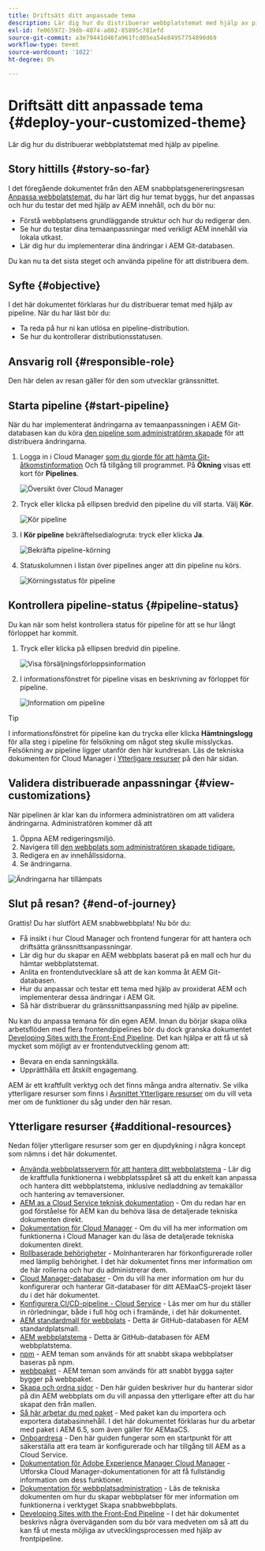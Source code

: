 ```yaml
---
title: Driftsätt ditt anpassade tema
description: Lär dig hur du distribuerar webbplatstemat med hjälp av pipeline.
exl-id: fe065972-39db-4074-a802-85895c701efd
source-git-commit: a3e79441d46fa961fcd05ea54e84957754890d69
workflow-type: tm+mt
source-wordcount: '1022'
ht-degree: 0%

---
```


# Driftsätt ditt anpassade tema {#deploy-your-customized-theme}

Lär dig hur du distribuerar webbplatstemat med hjälp av pipeline.

## Story hittills {#story-so-far}

I det föregående dokumentet från den AEM snabbplatsgenereringsresan [Anpassa webbplatstemat,](customize-theme.md) du har lärt dig hur temat byggs, hur det anpassas och hur du testar det med hjälp av AEM innehåll, och du bör nu:

* Förstå webbplatsens grundläggande struktur och hur du redigerar den.
* Se hur du testar dina temaanpassningar med verkligt AEM innehåll via lokala utkast.
* Lär dig hur du implementerar dina ändringar i AEM Git-databasen.

Du kan nu ta det sista steget och använda pipeline för att distribuera dem.

## Syfte {#objective}

I det här dokumentet förklaras hur du distribuerar temat med hjälp av pipeline. När du har läst bör du:

* Ta reda på hur ni kan utlösa en pipeline-distribution.
* Se hur du kontrollerar distributionsstatusen.

## Ansvarig roll {#responsible-role}

Den här delen av resan gäller för den som utvecklar gränssnittet.

## Starta pipeline {#start-pipeline}

När du har implementerat ändringarna av temaanpassningen i AEM Git-databasen kan du köra [den pipeline som administratören skapade](pipeline-setup.md) för att distribuera ändringarna.

1. Logga in i Cloud Manager [som du gjorde för att hämta Git-åtkomstinformation](retrieve-access.md) Och få tillgång till programmet. På **Ökning** visas ett kort för **Pipelines**.

   ![Översikt över Cloud Manager](assets/cloud-manager-overview.png)

1. Tryck eller klicka på ellipsen bredvid den pipeline du vill starta. Välj **Kör**.

   ![Kör pipeline](assets/run-pipeline.png)

1. I **Kör pipeline** bekräftelsedialogruta: tryck eller klicka **Ja**.

   ![Bekräfta pipeline-körning](assets/pipeline-confirm.png)

1. Statuskolumnen i listan över pipelines anger att din pipeline nu körs.

   ![Körningsstatus för pipeline](assets/pipeline-running.png)

## Kontrollera pipeline-status {#pipeline-status}

Du kan när som helst kontrollera status för pipeline för att se hur långt förloppet har kommit.

1. Tryck eller klicka på ellipsen bredvid din pipeline.

   ![Visa försäljningsförloppsinformation](assets/view-pipeline-details.png)

1. I informationsfönstret för pipeline visas en beskrivning av förloppet för pipeline.

   ![Information om pipeline](assets/pipeline-details.png)

>[!TIP]
>
>I informationsfönstret för pipeline kan du trycka eller klicka **Hämtningslogg** för alla steg i pipeline för felsökning om något steg skulle misslyckas. Felsökning av pipeline ligger utanför den här kundresan. Läs de tekniska dokumenten för Cloud Manager i [Ytterligare resurser](#additional-resources) på den här sidan.

## Validera distribuerade anpassningar {#view-customizations}

När pipelinen är klar kan du informera administratören om att validera ändringarna. Administratören kommer då att

1. Öppna AEM redigeringsmiljö.
1. Navigera till [den webbplats som administratören skapade tidigare.](create-site.md)
1. Redigera en av innehållssidorna.
1. Se ändringarna.

![Ändringarna har tillämpats](assets/changes-applied.png)

## Slut på resan? {#end-of-journey}

Grattis! Du har slutfört AEM snabbwebbplats! Nu bör du:

* Få insikt i hur Cloud Manager och frontend fungerar för att hantera och driftsätta gränssnittsanpassningar.
* Lär dig hur du skapar en AEM webbplats baserat på en mall och hur du hämtar webbplatstemat.
* Anlita en frontendutvecklare så att de kan komma åt AEM Git-databasen.
* Hur du anpassar och testar ett tema med hjälp av proxiderat AEM och implementerar dessa ändringar i AEM Git.
* Så här distribuerar du gränssnittsanpassning med hjälp av pipeline.

Nu kan du anpassa temana för din egen AEM. Innan du börjar skapa olika arbetsflöden med flera frontendpipelines bör du dock granska dokumentet [Developing Sites with the Front-End Pipeline](/help/implementing/developing/introduction/developing-with-front-end-pipelines.md). Det kan hjälpa er att få ut så mycket som möjligt av er frontendutveckling genom att:

* Bevara en enda sanningskälla.
* Upprätthålla ett åtskilt engagemang.

AEM är ett kraftfullt verktyg och det finns många andra alternativ. Se vilka ytterligare resurser som finns i [Avsnittet Ytterligare resurser](#additional-resources) om du vill veta mer om de funktioner du såg under den här resan.

## Ytterligare resurser {#additional-resources}

Nedan följer ytterligare resurser som ger en djupdykning i några koncept som nämns i det här dokumentet.

* [Använda webbplatsservern för att hantera ditt webbplatstema](/help/sites-cloud/administering/site-creation/site-rail.md) - Lär dig de kraftfulla funktionerna i webbplatsspåret så att du enkelt kan anpassa och hantera ditt webbplatstema, inklusive nedladdning av temakällor och hantering av temaversioner.
* [AEM as a Cloud Service teknisk dokumentation](https://experienceleague.adobe.com/docs/experience-manager-cloud-service.html) - Om du redan har en god förståelse för AEM kan du behöva läsa de detaljerade tekniska dokumenten direkt.
* [Dokumentation för Cloud Manager](https://experienceleague.adobe.com/docs/experience-manager-cloud-service/onboarding/onboarding-concepts/cloud-manager-introduction.html) - Om du vill ha mer information om funktionerna i Cloud Manager kan du läsa de detaljerade tekniska dokumenten direkt.
* [Rollbaserade behörigheter](https://experienceleague.adobe.com/docs/experience-manager-cloud-manager/using/requirements/role-based-permissions.html) - Molnhanteraren har förkonfigurerade roller med lämplig behörighet. I det här dokumentet finns mer information om de här rollerna och hur du administrerar dem.
* [Cloud Manager-databaser](/help/implementing/cloud-manager/managing-code/cloud-manager-repositories.md) - Om du vill ha mer information om hur du konfigurerar och hanterar Git-databaser för ditt AEMaaCS-projekt läser du i det här dokumentet.
* [Konfigurera CI/CD-pipeline - Cloud Service](/help/implementing/cloud-manager/configuring-pipelines/introduction-ci-cd-pipelines.md) - Läs mer om hur du ställer in rörledningar, både i full hög och i framände, i det här dokumentet.
* [AEM standardmall för webbplats](https://github.com/adobe/aem-site-template-standard) - Detta är GitHub-databasen för AEM standardplatsmall.
* [AEM webbplatstema](https://github.com/adobe/aem-site-template-standard-theme-e2e) - Detta är GitHub-databasen för AEM webbplatstema.
* [npm](https://www.npmjs.com) - AEM teman som används för att snabbt skapa webbplatser baseras på npm.
* [webbpaket](https://webpack.js.org) - AEM teman som används för att snabbt bygga sajter bygger på webbpaket.
* [Skapa och ordna sidor](/help/sites-cloud/authoring/fundamentals/organizing-pages.md) - Den här guiden beskriver hur du hanterar sidor på din AEM webbplats om du vill anpassa den ytterligare efter att du har skapat den från mallen.
* [Så här arbetar du med paket](/help/implementing/developing/tools/package-manager.md) - Med paket kan du importera och exportera databasinnehåll. I det här dokumentet förklaras hur du arbetar med paket i AEM 6.5, som även gäller för AEMaaCS.
* [Onboardresa](/help/journey-onboarding/overview.md) - Den här guiden fungerar som en startpunkt för att säkerställa att era team är konfigurerade och har tillgång till AEM as a Cloud Service.
* [Dokumentation för Adobe Experience Manager Cloud Manager](https://experienceleague.adobe.com/docs/experience-manager-cloud-manager/using/introduction-to-cloud-manager.html) - Utforska Cloud Manager-dokumentationen för att få fullständig information om dess funktioner.
* [Dokumentation för webbplatsadministration](/help/sites-cloud/administering/site-creation/create-site.md) - Läs de tekniska dokumenten om hur du skapar webbplatser för mer information om funktionerna i verktyget Skapa snabbwebbplats.
* [Developing Sites with the Front-End Pipeline](/help/implementing/developing/introduction/developing-with-front-end-pipelines.md) - I det här dokumentet beskrivs några överväganden som du bör vara medveten om så att du kan få ut mesta möjliga av utvecklingsprocessen med hjälp av frontpipeline.
